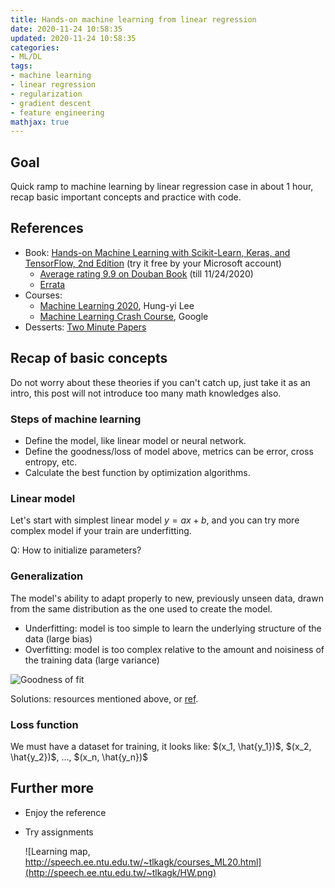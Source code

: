```yaml
---
title: Hands-on machine learning from linear regression
date: 2020-11-24 10:58:35
updated: 2020-11-24 10:58:35
categories:
- ML/DL
tags:
- machine learning
- linear regression
- regularization
- gradient descent
- feature engineering
mathjax: true
---
```


## Goal

Quick ramp to machine learning by linear regression case in about 1 hour, recap basic important concepts and practice with code.

<!-- more -->



## References

- Book: [Hands-on Machine Learning with Scikit-Learn, Keras, and TensorFlow, 2nd Edition](https://learning.oreilly.com/library/view/hands-on-machine-learning/9781492032632/) (try it free by your Microsoft account)
  - [Average rating 9.9 on Douban Book](https://book.douban.com/subject/30310982/) (till 11/24/2020)
  - [Errata](https://www.oreilly.com/catalog/errata.csp?isbn=0636920142874)
- Courses:
  - [Machine Learning 2020](http://speech.ee.ntu.edu.tw/~tlkagk/courses_ML20.html), Hung-yi Lee
  - [Machine Learning Crash Course](https://developers.google.com/machine-learning/crash-course/), Google
- Desserts: [Two Minute Papers](https://www.youtube.com/channel/UCbfYPyITQ-7l4upoX8nvctg)



## Recap of basic concepts

Do not worry about these theories if you can't catch up, just take it as an intro, this post will not introduce too many math knowledges also.

### Steps of machine learning

- Define the model, like linear model or neural network.
- Define the goodness/loss of model above, metrics can be error, cross entropy, etc.
- Calculate the best function by optimization algorithms.

### Linear model

Let's start with simplest linear model $y=ax+b$, and you can try more complex model if your train are underfitting.

Q: How to initialize parameters?

### Generalization

The model's ability to adapt properly to new, previously unseen data, drawn from the same distribution as the one used to create the model.

- Underfitting: model is too simple to learn the underlying structure of the data (large bias)
- Overfitting: model is too complex relative to the amount and noisiness of the training data (large variance)

![Goodness of fit](https://miro.medium.com/max/1400/1*iiPH0JyowvS3k12T0-W2HA.png)

Solutions: resources mentioned above, or [ref](https://towardsdatascience.com/underfitting-and-overfitting-in-machine-learning-and-how-to-deal-with-it-6fe4a8a49dbf).

### Loss function

We must have a dataset for training, it looks like: $(x_1, \hat{y_1})$, $(x_2, \hat{y_2})$, ..., $(x_n, \hat{y_n})$





## Further more

- Enjoy the reference

- Try assignments

  ![Learning map, http://speech.ee.ntu.edu.tw/~tlkagk/courses_ML20.html](http://speech.ee.ntu.edu.tw/~tlkagk/HW.png)


